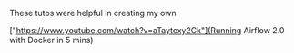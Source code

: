 These tutos were helpful in creating my own

["https://www.youtube.com/watch?v=aTaytcxy2Ck"](Running Airflow 2.0 with Docker in 5 mins)
